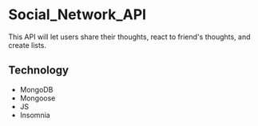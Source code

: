 # Social_Network_API
This API will let users share their thoughts, react to friend's thoughts, and create lists. 

## Technology
- MongoDB
- Mongoose
- JS
- Insomnia



